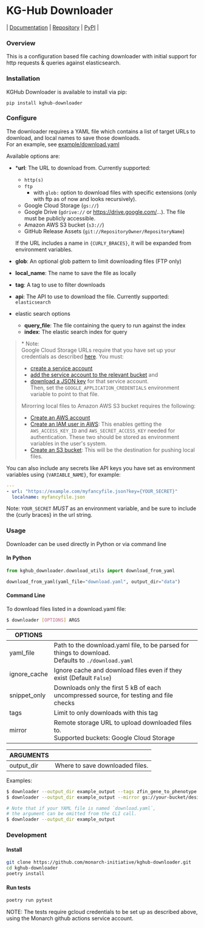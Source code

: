 # KG-Hub Downloader

| [Documentation](https://monarch-initiative.github.io/kghub-downloader) | [Repository](https://github.com/monarch-initiative/kghub-downloader) | [PyPI](https://pypi.org/project/kghub-downloader) |

### Overview

This is a configuration based file caching downloader with initial support for http requests & queries against elasticsearch.

### Installation

KGHub Downloader is available to install via pip:

```
pip install kghub-downloader
```

### Configure

The downloader requires a YAML file which contains a list of target URLs to download, and local names to save those downloads.  
For an example, see [example/download.yaml](example/download.yaml)

Available options are:

- \***url**: The URL to download from. Currently supported:
  - `http(s)`
  - `ftp`
    - with `glob:` option to download files with specific extensions (only with ftp as of now and looks recursively).
  - Google Cloud Storage (`gs://`)
  - Google Drive (`gdrive://` or https://drive.google.com/...). The file must be publicly accessible.
  - Amazon AWS S3 bucket (`s3://`)
  - GitHub Release Assets (`git://RepositoryOwner/RepositoryName`)

  If the URL includes a name in `{CURLY_BRACES}`, it will be expanded from environment variables.
- **glob**: An optional glob pattern to limit downloading files (FTP only)
- **local_name**: The name to save the file as locally
- **tag**: A tag to use to filter downloads
- **api**: The API to use to download the file. Currently supported: `elasticsearch`
- elastic search options
  - **query_file**: The file containing the query to run against the index
  - **index**: The elastic search index for query

> \* Note:  
>  Google Cloud Storage URLs require that you have set up your credentials as described [here](https://cloud.google.com/artifact-registry/docs/python/authentication#keyring-user). You must:
>
> - [create a service account](https://cloud.google.com/iam/docs/service-accounts-create)
> - [add the service account to the relevant bucket](https://cloud.google.com/storage/docs/access-control/using-iam-permissions#bucket-iam) and
> - [download a JSON key](https://cloud.google.com/iam/docs/keys-create-delete) for that service account.  
>   Then, set the `GOOGLE_APPLICATION_CREDENTIALS` environment variable to point to that file.
>
> Mirorring local files to Amazon AWS S3 bucket requires the following:
>
> - [Create an AWS account](https://portal.aws.amazon.com/)
> - [Create an IAM user in AWS](https://docs.aws.amazon.com/IAM/latest/UserGuide/getting-started.html): This enables getting the `AWS_ACCESS_KEY_ID` and `AWS_SECRET_ACCESS_KEY` needed for authentication. These two should be stored as environment variables in the user's system.
> - [Create an S3 bucket](https://docs.aws.amazon.com/AmazonS3/latest/userguide/creating-bucket.html): This will be the destination for pushing local files.

You can also include any secrets like API keys you have set as environment variables using `{VARIABLE_NAME}`, for example:

```yaml
---
- url: "https://example.com/myfancyfile.json?key={YOUR_SECRET}"
  localname: myfancyfile.json
```

Note: `YOUR_SECRET` _MUST_ as an environment variable, and be sure to include the {curly braces} in the url string.

### Usage

Downloader can be used directly in Python or via command line

#### In Python

```python
from kghub_downloader.download_utils import download_from_yaml

download_from_yaml(yaml_file="download.yaml", output_dir="data")
```

#### Command Line

To download files listed in a download.yaml file:

```bash
$ downloader [OPTIONS] ARGS
```

| OPTIONS      |                                                                                                       |
| ------------ | ----------------------------------------------------------------------------------------------------- |
| yaml_file    | Path to the download.yaml file, to be parsed for things to download.<br>Defaults to `./download.yaml` |
| ignore_cache | Ignore cache and download files even if they exist (Default `False`)                                  |
| snippet_only | Downloads only the first 5 kB of each uncompressed source, for testing and file checks                |
| tags         | Limit to only downloads with this tag                                                                 |
| mirror       | Remote storage URL to upload downloaded files to.<br/>Supported buckets: Google Cloud Storage         |

| ARGUMENTS  |                                 |
| ---------- | ------------------------------- |
| output_dir | Where to save downloaded files. |

Examples:

```bash
$ downloader --output_dir example_output --tags zfin_gene_to_phenotype example.yaml
$ downloader --output_dir example_output --mirror gs://your-bucket/desired/directory

# Note that if your YAML file is named `download.yaml`,
# the argument can be omitted from the CLI call.
$ downloader --output_dir example_output
```

### Development

#### Install

```bash
git clone https://github.com/monarch-initiative/kghub-downloader.git
cd kghub-downloader
poetry install
```

#### Run tests

```bash
poetry run pytest
```

NOTE: The tests require gcloud credentials to be set up as described above, using the Monarch github actions service account.
